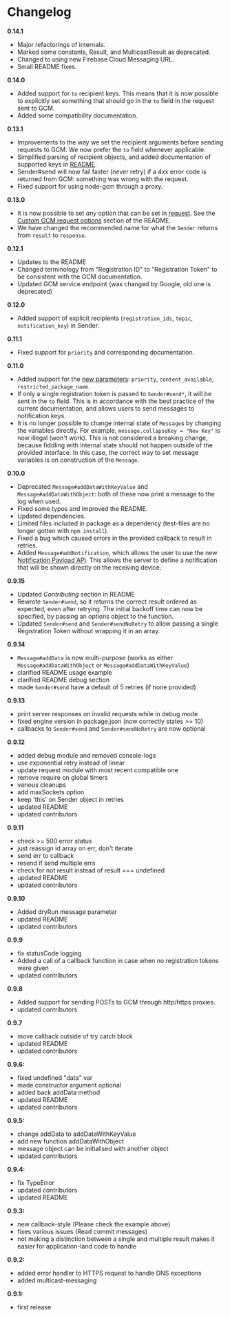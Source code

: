Changelog
=========

**0.14.1**
 * Major refactorings of internals.
 * Marked some constants, Result, and MulticastResult as deprecated.
 * Changed to using new Firebase Cloud Messaging URL.
 * Small README fixes.

**0.14.0**
 * Added support for `to` recipient keys.
   This means that it is now possible to explicitly set something that should go in the `to` field in the request sent to GCM.
 * Added some compatibility documentation.

**0.13.1**
 * Improvements to the way we set the recipient arguments before sending requests to GCM.
   We now prefer the `to` field whenever applicable.
 * Simplified parsing of recipient objects, and added documentation of supported keys in [README](https://github.com/ToothlessGear/node-gcm/blob/master/README.md#recipients).
 * Sender#send will now fail faster (never retry) if a 4xx error code is returned from GCM: something was wrong with the request.
 * Fixed support for using node-gcm through a proxy.

**0.13.0**
 * It is now possible to set *any* option that can be set in [request](https://github.com/request/request).
   See the [Custom GCM request options](https://github.com/ToothlessGear/node-gcm#custom-gcm-request-options) section of the README.
 * We have changed the recommended name for what the `Sender` returns from `result` to `response`.

**0.12.1**
 * Updates to the README
 * Changed terminology from "Registration ID" to "Registration Token" to be consistent with the GCM documentation.
 * Updated GCM service endpoint (was changed by Google, old one is deprecated)

**0.12.0**
 * Added support of explicit recipients (`registration_ids`, `topic`, `notification_key`) in Sender.

**0.11.1**
 * Fixed support for `priority` and corresponding documentation.

**0.11.0**
 * Added support for the [new parameters](https://developers.google.com/cloud-messaging/server-ref):
   `priority`, `content_available`, `restricted_package_name`.
 * If only a single registration token is passed to `Sender#send*`, it will be sent in the `to` field.
   This is in accordance with the best practice of the current documentation, and allows users to send messages to notification keys.
 * It is no longer possible to change internal state of `Message`s by changing the variables directly.
   For example, `message.collapseKey = "New Key"` is now illegal (won't work).
   This is not considered a breaking change, because fiddling with internal state should not happen outside of the provided interface.
   In this case, the correct way to set message variables is on construction of the `Message`.

**0.10.0**
 * Deprecated `Message#addDataWithKeyValue` and `Message#addDataWithObject`:
   both of these now print a message to the log when used.
 * Fixed some typos and improved the README.
 * Updated dependencies.
 * Limited files included in package as a dependency (test-files are no longer gotten with `npm install`).
 * Fixed a bug which caused errors in the provided callback to result in retries.
 * Added `Message#addNotification`, which allows the user to use the new [Notification Payload API](https://developers.google.com/cloud-messaging/server-ref#notification-payload-support).
   This allows the server to define a notification that will be shown directly on the receiving device.

**0.9.15**
 * Updated *Contributing* section in README
 * Rewrote `Sender#send`, so it returns the correct result ordered as expected, even after retrying.
   The initial backoff time can now be specified, by passing an options object to the function.
 * Updated `Sender#send` and `Sender#sendNoRetry` to allow passing a single Registration Token without wrapping it in an array.

**0.9.14**
 * `Message#addData` is now multi-purpose (works as either `Message#addDataWithObject` or `Message#addDataWithKeyValue`)
 * clarified README usage example
 * clarified README debug section
 * made `Sender#send` have a default of 5 retries (if none provided)

**0.9.13**
 * print server responses on invalid requests while in debug mode
 * fixed engine version in package.json (now correctly states >= 10)
 * callbacks to `Sender#send` and `Sender#sendNoRetry` are now optional

**0.9.12**
 * added debug module and removed console-logs
 * use exponential retry instead of linear
 * update request module with most recent compatible one
 * remove require on global timers
 * various cleanups
 * add maxSockets option
 * keep 'this' on Sender object in retries
 * updated README
 * updated contributors

**0.9.11**
 * check >= 500 error status
 * just reassign id array on err, don't iterate
 * send err to callback
 * resend if send multiple errs
 * check for not result instead of result === undefined
 * updated README
 * updated contributors

**0.9.10**
 * Added dryRun message parameter
 * updated README
 * updated contributors

**0.9.9**
 * fix statusCode logging
 * Added a call of a callback function in case when no registration tokens were given
 * updated contributors

**0.9.8**
 * Added support for sending POSTs to GCM through http/https proxies.
 * updated contributors

**0.9.7**
 * move callback outside of try catch block
 * updated README
 * updated contributors

**0.9.6:**
 * fixed undefined "data" var
 * made constructor argument optional
 * added back addData method
 * updated README
 * updated contributors

**0.9.5:**
 * change addData to addDataWithKeyValue
 * add new function addDataWithObject
 * message object can be initialised with another object
 * updated contributors

**0.9.4:**
 * fix TypeError
 * updated contributors
 * updated README

**0.9.3:**
 * new callback-style (Please check the example above)
 * fixes various issues (Read commit messages)
 * not making a distinction between a single and multiple result makes it easier for application-land code to handle

**0.9.2:**
 * added error handler to HTTPS request to handle DNS exceptions
 * added multicast-messaging

**0.9.1:**
 * first release
